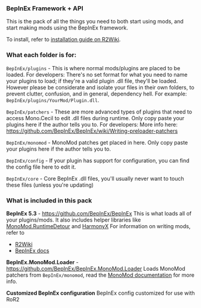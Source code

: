 ### BepInEx Framework + API

This is the pack of all the things you need to both start using mods, and start making mods using the BepInEx framework.

To install, refer to [installation guide on R2Wiki](https://github.com/risk-of-thunder/R2Wiki/wiki/BepInEx).

### What each folder is for:
`BepInEx/plugins` - This is where normal mods/plugins are placed to be loaded.
For developers: There's no set format for what you need to name your plugins to load; if they're a valid plugin .dll file, they'll be loaded.
However please be considerate and isolate your files in their own folders, to prevent clutter, confusion, and in general, dependency hell. For example: `BepInEx/plugins/YourMod/Plugin.dll`.

`BepInEx/patchers` - These are more advanced types of plugins that need to access Mono.Cecil to edit .dll files during runtime. Only copy paste your plugins here if the author tells you to.
For developers: More info here: https://github.com/BepInEx/BepInEx/wiki/Writing-preloader-patchers

`BepInEx/monomod` - MonoMod patches get placed in here. Only copy paste your plugins here if the author tells you to.

`BepInEx/config` - If your plugin has support for configuration, you can find the config file here to edit it.

`BepInEx/core` - Core BepInEx .dll files, you'll usually never want to touch these files (unless you're updating)


### What is included in this pack

**BepInEx 5.3** - https://github.com/BepInEx/BepInEx
This is what loads all of your plugins/mods. It also includes helper libraries like [MonoMod.RuntimeDetour](https://github.com/MonoMod/MonoMod/blob/master/README-RuntimeDetour.md) and [HarmonyX](https://github.com/BepInEx/HarmonyX/wiki) For information on writing mods, refer to

* [R2Wiki](https://github.com/risk-of-thunder/R2Wiki/wiki)
* [BepInEx docs](https://bepinex.github.io/bepinex_docs/v5.3/articles/index.html)

**BepInEx.MonoMod.Loader** - https://github.com/BepInEx/BepInEx.MonoMod.Loader
Loads MonoMod patchers from `BepInEx/monomod`, read the [MonoMod documentation](https://github.com/MonoMod/MonoMod#using-monomod) for more info.

**Customized BepInEx configuration**
BepInEx config customized for use with RoR2
